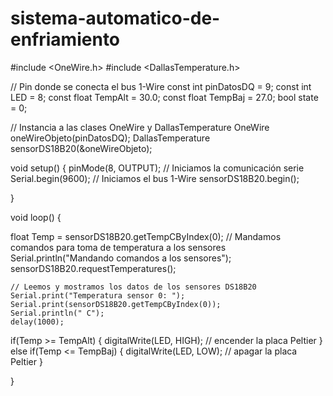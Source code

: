 # sistema-automatico-de-enfriamiento
#include <OneWire.h>
#include <DallasTemperature.h>

// Pin donde se conecta el bus 1-Wire
const int pinDatosDQ = 9;
const int LED = 8;
const float TempAlt = 30.0;
const float TempBaj = 27.0;
bool state = 0;


// Instancia a las clases OneWire y DallasTemperature
OneWire oneWireObjeto(pinDatosDQ);
DallasTemperature sensorDS18B20(&oneWireObjeto);
 
void setup() {
  pinMode(8, OUTPUT);
    // Iniciamos la comunicación serie
    Serial.begin(9600);
    // Iniciamos el bus 1-Wire
    sensorDS18B20.begin();
    
}
 
void loop() {

  float Temp = sensorDS18B20.getTempCByIndex(0);
    // Mandamos comandos para toma de temperatura a los sensores
    Serial.println("Mandando comandos a los sensores");
    sensorDS18B20.requestTemperatures();
 
    // Leemos y mostramos los datos de los sensores DS18B20
    Serial.print("Temperatura sensor 0: ");
    Serial.print(sensorDS18B20.getTempCByIndex(0));
    Serial.println(" C");
    delay(1000); 
    
  if(Temp >= TempAlt)
  {
      digitalWrite(LED, HIGH);   // encender la placa Peltier
  }
  else if(Temp <= TempBaj)
  {
      digitalWrite(LED, LOW);   // apagar la placa Peltier
  }
    
}
